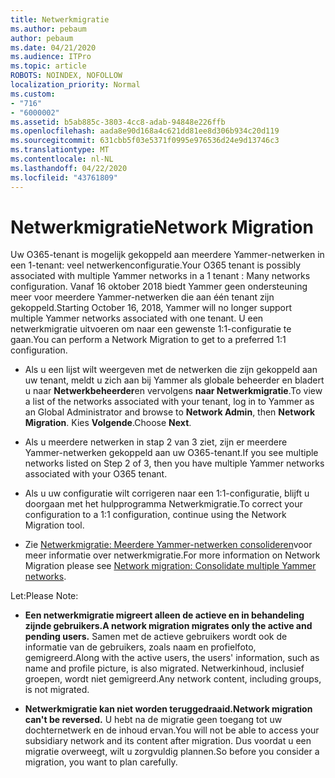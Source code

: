 ```yaml
---
title: Netwerkmigratie
ms.author: pebaum
author: pebaum
ms.date: 04/21/2020
ms.audience: ITPro
ms.topic: article
ROBOTS: NOINDEX, NOFOLLOW
localization_priority: Normal
ms.custom:
- "716"
- "6000002"
ms.assetid: b5ab885c-3803-4cc8-adab-94848e226ffb
ms.openlocfilehash: aada8e90d168a4c621dd81ee8d306b934c20d119
ms.sourcegitcommit: 631cbb5f03e5371f0995e976536d24e9d13746c3
ms.translationtype: MT
ms.contentlocale: nl-NL
ms.lasthandoff: 04/22/2020
ms.locfileid: "43761809"
---
```

# <a name="network-migration"></a><span data-ttu-id="24850-102">Netwerkmigratie</span><span class="sxs-lookup"><span data-stu-id="24850-102">Network Migration</span></span>

<span data-ttu-id="24850-103">Uw O365-tenant is mogelijk gekoppeld aan meerdere Yammer-netwerken in een 1-tenant: veel netwerkenconfiguratie.</span><span class="sxs-lookup"><span data-stu-id="24850-103">Your O365 tenant is possibly associated with multiple Yammer networks in a 1 tenant : Many networks configuration.</span></span> <span data-ttu-id="24850-104">Vanaf 16 oktober 2018 biedt Yammer geen ondersteuning meer voor meerdere Yammer-netwerken die aan één tenant zijn gekoppeld.</span><span class="sxs-lookup"><span data-stu-id="24850-104">Starting October 16, 2018, Yammer will no longer support multiple Yammer networks associated with one tenant.</span></span> <span data-ttu-id="24850-105">U een netwerkmigratie uitvoeren om naar een gewenste 1:1-configuratie te gaan.</span><span class="sxs-lookup"><span data-stu-id="24850-105">You can perform a Network Migration to get to a preferred 1:1 configuration.</span></span>
  
- <span data-ttu-id="24850-106">Als u een lijst wilt weergeven met de netwerken die zijn gekoppeld aan uw tenant, meldt u zich aan bij Yammer als globale beheerder en bladert u naar **Netwerkbeheerder**en vervolgens **naar Netwerkmigratie**.</span><span class="sxs-lookup"><span data-stu-id="24850-106">To view a list of the networks associated with your tenant, log in to Yammer as an Global Administrator and browse to **Network Admin**, then **Network Migration**.</span></span> <span data-ttu-id="24850-107">Kies **Volgende**.</span><span class="sxs-lookup"><span data-stu-id="24850-107">Choose **Next**.</span></span>

- <span data-ttu-id="24850-108">Als u meerdere netwerken in stap 2 van 3 ziet, zijn er meerdere Yammer-netwerken gekoppeld aan uw O365-tenant.</span><span class="sxs-lookup"><span data-stu-id="24850-108">If you see multiple networks listed on Step 2 of 3, then you have multiple Yammer networks associated with your O365 tenant.</span></span>

- <span data-ttu-id="24850-109">Als u uw configuratie wilt corrigeren naar een 1:1-configuratie, blijft u doorgaan met het hulpprogramma Netwerkmigratie.</span><span class="sxs-lookup"><span data-stu-id="24850-109">To correct your configuration to a 1:1 configuration, continue using the Network Migration tool.</span></span>

- <span data-ttu-id="24850-110">Zie [Netwerkmigratie: Meerdere Yammer-netwerken consolideren](https://docs.microsoft.com/yammer/configure-your-yammer-network/consolidate-multiple-yammer-networks)voor meer informatie over netwerkmigratie.</span><span class="sxs-lookup"><span data-stu-id="24850-110">For more information on Network Migration please see [Network migration: Consolidate multiple Yammer networks](https://docs.microsoft.com/yammer/configure-your-yammer-network/consolidate-multiple-yammer-networks).</span></span>

<span data-ttu-id="24850-111">Let:</span><span class="sxs-lookup"><span data-stu-id="24850-111">Please Note:</span></span>
  
- <span data-ttu-id="24850-112">**Een netwerkmigratie migreert alleen de actieve en in behandeling zijnde gebruikers.**</span><span class="sxs-lookup"><span data-stu-id="24850-112">**A network migration migrates only the active and pending users.**</span></span> <span data-ttu-id="24850-113">Samen met de actieve gebruikers wordt ook de informatie van de gebruikers, zoals naam en profielfoto, gemigreerd.</span><span class="sxs-lookup"><span data-stu-id="24850-113">Along with the active users, the users' information, such as name and profile picture, is also migrated.</span></span> <span data-ttu-id="24850-114">Netwerkinhoud, inclusief groepen, wordt niet gemigreerd.</span><span class="sxs-lookup"><span data-stu-id="24850-114">Any network content, including groups, is not migrated.</span></span>

- <span data-ttu-id="24850-115">**Netwerkmigratie kan niet worden teruggedraaid.**</span><span class="sxs-lookup"><span data-stu-id="24850-115">**Network migration can't be reversed.**</span></span> <span data-ttu-id="24850-116">U hebt na de migratie geen toegang tot uw dochternetwerk en de inhoud ervan.</span><span class="sxs-lookup"><span data-stu-id="24850-116">You will not be able to access your subsidiary network and its content after migration.</span></span> <span data-ttu-id="24850-117">Dus voordat u een migratie overweegt, wilt u zorgvuldig plannen.</span><span class="sxs-lookup"><span data-stu-id="24850-117">So before you consider a migration, you want to plan carefully.</span></span>
